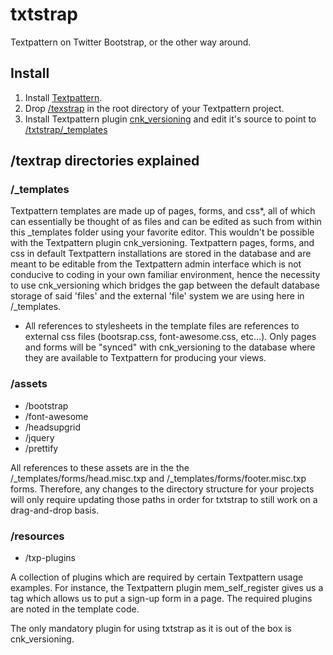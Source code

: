 txtstrap
========

Textpattern on Twitter Bootstrap, or the other way around.


## Install

1. Install [Textpattern](http://textpattern.com/).
2. Drop [/texstrap](https://github.com/whaleen/txtstrap) in the root directory of your Textpattern project.
3. Install Textpattern plugin [cnk_versioning](https://gist.github.com/4128491) and edit it's source to point to [/txtstrap/_templates](https://github.com/whaleen/txtstrap/tree/master/_templates) 



## /textrap directories explained

### /_templates

Textpattern templates are made up of pages, forms, and css*, all of which can essentially be thought of as files and can be edited as such from within this _templates folder using your favorite editor. This wouldn't be possible with the Textpattern plugin cnk_versioning. Textpattern pages, forms, and css in default Textpattern installations are stored in the database and are meant to be editable from the Textpattern admin interface which is not conducive to coding in your own familiar environment, hence the necessity to use cnk_versioning which bridges the gap between the default database storage of said 'files' and the external 'file' system we are using here in /_templates.

* All references to stylesheets in the template files are references to external css files (bootsrap.css, font-awesome.css, etc…). Only pages and forms will be "synced" with cnk_versioning to the database where they are available to Textpattern for producing your views.

### /assets

* /bootstrap
* /font-awesome
* /headsupgrid
* /jquery
* /prettify

All references to these assets are in the the /_templates/forms/head.misc.txp and /_templates/forms/footer.misc.txp forms. Therefore, any changes to the directory structure for your projects will only require updating those paths in order for txtstrap to still work on a  drag-and-drop basis.

### /resources

* /txp-plugins

A collection of plugins which are required by certain Textpattern usage examples. For instance, the Textpattern plugin mem_self_register gives us a tag which allows us to put a sign-up form in a page. The required plugins are noted in the template code.

The only mandatory plugin for using txtstrap as it is out of the box is cnk_versioning.